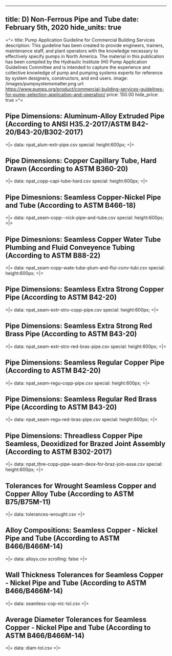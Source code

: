 -----
title: D) Non-Ferrous Pipe and Tube
date: February 5th, 2020
hide_units: true
-----

=^=
title: Pump Application Guideline for Commercial Building Services
description: This guideline has been created to provide engineers, trainers, maintenance staff, and plant operators with the knowledge necessary to effectively specify pumps in North America. The material in this publication has been compiled by the Hydraulic Institute (HI) Pump Application Guidelines Committee and is intended to capture the experience and collective knowledge of pump and pumping systems experts for reference by system designers, constructors, and end users.
image: /images/pumpsystemsmatter.png
url: https://www.pumps.org/product/commercial-building-services-guidelines-for-pump-selection-application-and-operation/
price: 150.00
hide_price: true
=^=

## Pipe Dimensions: Aluminum-Alloy Extruded Pipe (According to ANSI H35.2-2017/ASTM B42-20/B43-20/B302-2017)

=|=
data: npat_alum-extr-pipe.csv
special: height:600px;
=|=

## Pipe Dimensions: Copper Capillary Tube, Hard Drawn (According to ASTM B360-20)

=|=
data: npat_copp-capi-tube-hard.csv
special: height:600px;
=|=

## Pipe Dimesnions: Seamless Copper-Nickel Pipe and Tube (According to ASTM B466-18)

=|=
data: npat_seam-copp--nick-pipe-and-tube.csv
special: height:600px;
=|=

## Pipe Dimesnions: Seamless Copper Water Tube Plumbing and Fluid Conveyence Tubing (According to ASTM B88-22)

=|=
data: npat_seam-copp-wate-tube-plum-and-flui-conv-tubi.csv
special: height:600px;
=|=

## Pipe Dimensions: Seamless Extra Strong Copper Pipe (According to ASTM B42-20)

=|=
data: npat_seam-extr-stro-copp-pipe.csv
special: height:600px;
=|=

## Pipe Dimensions: Seamless Extra Strong Red Brass Pipe (According to ASTM B43-20)

=|=
data: npat_seam-extr-stro-red-bras-pipe.csv
special: height:600px;
=|=

## Pipe Dimensions: Seamless Regular Copper Pipe (According to ASTM B42-20)

=|=
data: npat_seam-regu-copp-pipe.csv
special: height:600px;
=|=

## Pipe Dimensions: Seamless Regular Red Brass Pipe (According to ASTM B43-20)

=|=
data: npat_seam-regu-red-bras-pipe.csv
special: height:600px;
=|=

## Pipe Dimensions: Threadless Copper Pipe Seamless, Deoxidized for Brazed Joint Assembly (According to ASTM B302-2017)

=|=
data: npat_thre-copp-pipe-seam-deox-for-braz-join-asse.csv
special: height:600px;
=|=

## Tolerances for Wrought Seamless Copper and Copper Alloy Tube (According to ASTM B75/B75M-11)

=|=
data: tolerances-wrought.csv
=|=

## Alloy Compositions: Seamless Copper - Nickel Pipe and Tube (According to ASTM B466/B466M-14)

=|=
data: alloys.csv
scrolling: false
=|=

## Wall Thickness Tolerances for Seamless Copper - Nickel Pipe and Tube (According to ASTM B466/B466M-14)

=|=
data: seamless-cop-nic-tol.csv
=|=

## Average Diameter Tolerances for Seamless Copper - Nickel Pipe and Tube (According to ASTM B466/B466M-14)

=|=
data: diam-tol.csv
=|=